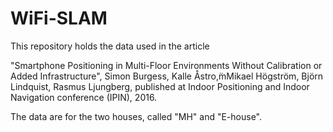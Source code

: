 # WiFi-SLAM
This repository holds the data used in the article 

"Smartphone Positioning in Multi-Floor Environments Without Calibration or Added Infrastructure", Simon Burgess, Kalle Åstro,̈mMikael Högström, Björn Lindquist, Rasmus Ljungberg, published at Indoor Positioning and Indoor Navigation conference (IPIN), 2016.

The data are for the two houses, called "MH" and "E-house". 
